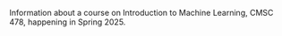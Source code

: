 Information about a course on Introduction to Machine Learning, CMSC 478, happening in Spring 2025. 
